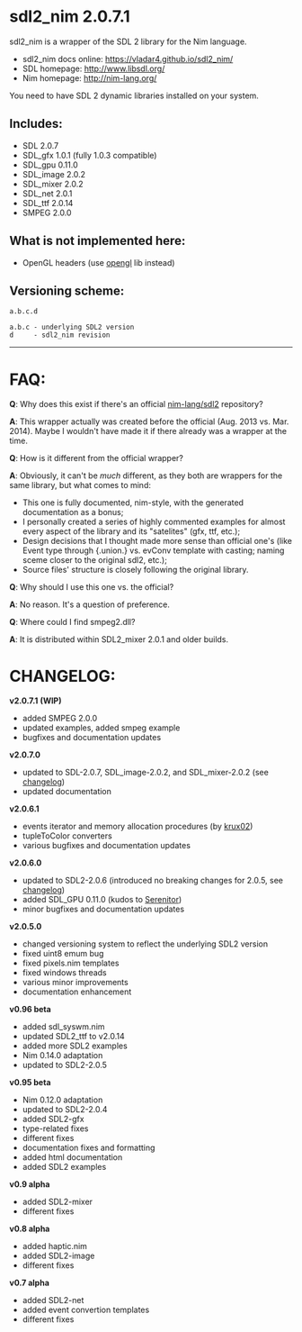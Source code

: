 sdl2_nim 2.0.7.1
================

sdl2_nim is a wrapper of the SDL 2 library for the Nim language.

* sdl2_nim docs online: https://vladar4.github.io/sdl2_nim/
* SDL homepage: http://www.libsdl.org/
* Nim homepage: http://nim-lang.org/

You need to have SDL 2 dynamic libraries installed on your system.

Includes:
---------
* SDL 2.0.7
* SDL_gfx 1.0.1 (fully 1.0.3 compatible)
* SDL_gpu 0.11.0
* SDL_image 2.0.2
* SDL_mixer 2.0.2
* SDL_net 2.0.1
* SDL_ttf 2.0.14
* SMPEG 2.0.0

What is not implemented here:
-------------------------------

* OpenGL headers (use [opengl](https://github.com/nim-lang/opengl) lib instead)

Versioning scheme:
------------------
```
a.b.c.d

a.b.c - underlying SDL2 version
d     - sdl2_nim revision
```

----------------------------------------

FAQ:
====
**Q**: Why does this exist if there's an official [nim-lang/sdl2](https://github.com/nim-lang/sdl2) repository?

**A**: This wrapper actually was created before the official (Aug. 2013 vs. Mar. 2014). Maybe I wouldn't have made it if there already was a wrapper at the time.

**Q**: How is it different from the official wrapper?

**A**: Obviously, it can't be *much* different, as they both are wrappers for the same library, but what comes to mind:

* This one is fully documented, nim-style, with the generated documentation as a bonus;
* I personally created a series of highly commented examples for almost every aspect of the library and its "satelites" (gfx, ttf, etc.);
* Design decisions that I thought made more sense than official one's (like Event type through {.union.} vs. evConv template with casting; naming sceme closer to the original sdl2, etc.);
* Source files' structure is closely following the original library.

**Q**: Why should I use this one vs. the official?

**A**: No reason. It's a question of preference.

**Q**: Where could I find smpeg2.dll?

**A**: It is distributed within SDL2_mixer 2.0.1 and older builds.


CHANGELOG:
==========

**v2.0.7.1** **(WIP)**
* added SMPEG 2.0.0
* updated examples, added smpeg example
* bugfixes and documentation updates

**v2.0.7.0**
* updated to SDL-2.0.7, SDL_image-2.0.2, and SDL_mixer-2.0.2 (see [changelog](https://github.com/Vladar4/sdl2_nim/blob/master/CHANGELOG-2.0.7.md))
* updated documentation

**v2.0.6.1**
* events iterator and memory allocation procedures (by [krux02](https://github.com/krux02))
* tupleToColor converters
* various bugfixes and documentation updates

**v2.0.6.0**
* updated to SDL2-2.0.6 (introduced no breaking changes for 2.0.5, see [changelog](https://github.com/Vladar4/sdl2_nim/blob/master/CHANGELOG-2.0.6.md))
* added SDL_GPU 0.11.0 (kudos to [Serenitor](https://github.com/Serenitor))
* minor bugfixes and documentation updates

**v2.0.5.0**
* changed versioning system to reflect the underlying SDL2 version
* fixed uint8 emum bug
* fixed pixels.nim templates
* fixed windows threads
* various minor improvements
* documentation enhancement

**v0.96 beta**
* added sdl_syswm.nim
* updated SDL2_ttf to v2.0.14
* added more SDL2 examples
* Nim 0.14.0 adaptation
* updated to SDL2-2.0.5

**v0.95 beta**
* Nim 0.12.0 adaptation
* updated to SDL2-2.0.4
* added SDL2-gfx
* type-related fixes
* different fixes
* documentation fixes and formatting
* added html documentation
* added SDL2 examples

**v0.9 alpha**
* added SDL2-mixer
* different fixes

**v0.8 alpha**
* added haptic.nim
* added SDL2-image
* different fixes

**v0.7 alpha**
* added SDL2-net
* added event convertion templates
* different fixes
